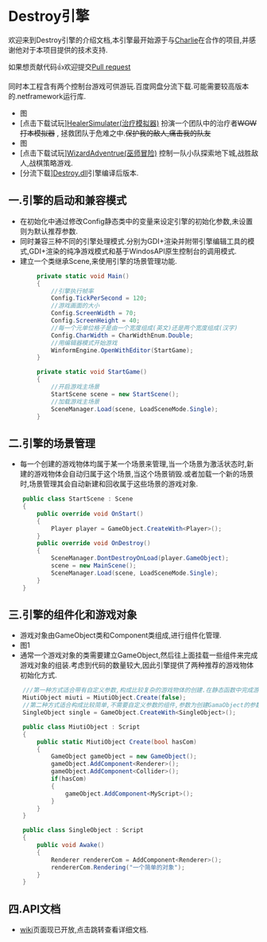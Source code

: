 Destroy引擎
===
欢迎来到Destroy引擎的介绍文档,本引擎最开始源于与[Charlie](https://github.com/GreatDestroyerCharlie)在合作的项目,并感谢他对于本项目提供的技术支持.

如果想贡献代码👍欢迎提交[Pull request](https://github.com/kyasever/ConsoleGames/pulls)

同时本工程含有两个控制台游戏可供游玩.百度网盘分流下载.可能需要较高版本的.netframework运行库.
* 图
* [点击下载试玩][HealerSimulater(治疗模拟器)]() 扮演一个团队中的治疗者~~WOW打本模拟器~~ , 拯救团队于危难之中.~~保护我的敌人,痛击我的队友~~
* 图
* [点击下载试玩][WizardAdventrue(巫师冒险)]() 控制一队小队探索地下城,战胜敌人,战棋策略游戏.
* [分流下载][Destroy.dll]()引擎编译后版本.

### 

一.引擎的启动和兼容模式
------
* 在初始化中通过修改Config静态类中的变量来设定引擎的初始化参数,未设置
则为默认推荐参数.
* 同时兼容三种不同的引擎处理模式.分别为GDI+渲染并附带引擎编辑工具的模式,GDI+渲染的纯净游戏模式和基于WindosAPI原生控制台的调用模式.
* 建立一个类继承Scene,来使用引擎的场景管理功能. 
```cs
        private static void Main()
        {
            //引擎执行帧率
            Config.TickPerSecond = 120;
            //游戏画面的大小
            Config.ScreenWidth = 70;
            Config.ScreenHeight = 40;
            //每一个元单位格子是由一个宽度组成(英文)还是两个宽度组成(汉字)
            Config.CharWidth = CharWidthEnum.Double;
            //用编辑器模式开始游戏
            WinformEngine.OpenWithEditor(StartGame);
        }

        private static void StartGame()
        {
            //开启游戏主场景
            StartScene scene = new StartScene();
            //加载游戏主场景
            SceneManager.Load(scene, LoadSceneMode.Single);
        }
```

二.引擎的场景管理
------
* 每一个创建的游戏物体均属于某一个场景来管理,当一个场景为激活状态时,新建的游戏物体会自动归属于这个场景,当这个场景销毁.或者加载一个新的场景时,场景管理其会自动新建和回收属于这些场景的游戏对象.
```cs
    public class StartScene : Scene
    {
        public override void OnStart()
        {
            Player player = GameObject.CreateWith<Player>();
        }
        public override void OnDestroy()
        {
            SceneManager.DontDestroyOnLoad(player.GameObject);
            scene = new MainScene();
            SceneManager.Load(scene, LoadSceneMode.Single);
        }
    }
```
三.引擎的组件化和游戏对象
-------
* 游戏对象由GameObject类和Component类组成,进行组件化管理.
* 图1
* 通常一个游戏对象的类需要建立GameObject,然后往上面挂载一些组件来完成游戏对象的组装.考虑到代码的数量较大,因此引擎提供了两种推荐的游戏物体初始化方式.
```cs
    ///第一种方式适合带有自定义参数,构成比较复杂的游戏物体的创建.在静态函数中完成游戏物体的构建.
    MiutiObject miuti = MiutiObject.Create(false);
    //第二种方式适合构成比较简单,不需要自定义参数的组件,参数为创建GamaObject的参数.相当于创建一个GO,挂载想要的脚本,然后返回脚本的对象.在脚本的Awake()函数中完成游戏物体的组装
    SingleObject single = GameObject.CreateWith<SingleObject>();

    public class MiutiObject : Script
    {
        public static MiutiObject Create(bool hasCom)
        {
            GameObject gameObject = new GameObject();
            gameObject.AddComponent<Renderer>();
            gameObject.AddComponent<Collider>();
            if(hasCom)
            {
                gameObject.AddComponent<MyScript>();
            }
        }
    }

    public class SingleObject : Script
    {
        public void Awake()
        {
            Renderer rendererCom = AddComponent<Renderer>();
            rendererCom.Rendering("一个简单的对象");
        }
    }
```

四.API文档
------
 - [wiki]()页面现已开放,点击跳转查看详细文档.